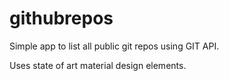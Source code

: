 # githubrepos

Simple app to list all public git repos using GIT API.

Uses state of art material design elements.


